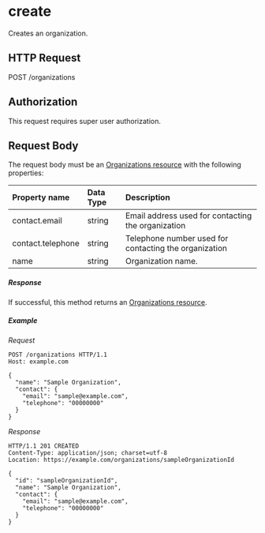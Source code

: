 # create

Creates an organization.

## HTTP Request

POST /organizations

## Authorization

This request requires super user authorization.

## Request Body

The request body must be an
[Organizations resource](README.md#resource-representation) with the
following properties:

| Property name     | Data Type | Description                                           |
|:------------------|:----------|:------------------------------------------------------|
| contact.email     | string    | Email address used for contacting the organization    |
| contact.telephone | string    | Telephone number used for contacting the organization |
| name              | string    | Organization name.                                    |

##### Response

If successful, this method returns an
[Organizations resource](README.md#resource-representation).

##### Example

*Request*

```HTTP
POST /organizations HTTP/1.1
Host: example.com

{
  "name": "Sample Organization",
  "contact": {
    "email": "sample@example.com",
    "telephone": "00000000"
  }
}
```

*Response*

```HTTP
HTTP/1.1 201 CREATED
Content-Type: application/json; charset=utf-8
Location: https://example.com/organizations/sampleOrganizationId

{
  "id": "sampleOrganizationId",
  "name": "Sample Organization",
  "contact": {
    "email": "sample@example.com",
    "telephone": "00000000"
  }
}
```
